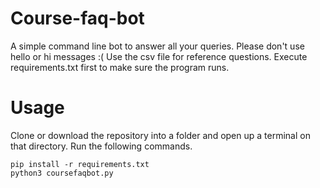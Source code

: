 # Course-faq-bot
A simple command line bot to answer all your queries. Please don't use hello or hi messages :(
Use the csv file for reference questions.
Execute requirements.txt first to make sure the program runs.

# Usage
Clone or download the repository into a folder and open up a terminal on that directory. Run the following commands.
```
pip install -r requirements.txt
python3 coursefaqbot.py
